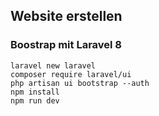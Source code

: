 ## Website erstellen

### Boostrap mit Laravel 8
```
laravel new laravel
composer require laravel/ui
php artisan ui bootstrap --auth
npm install
npm run dev
```

